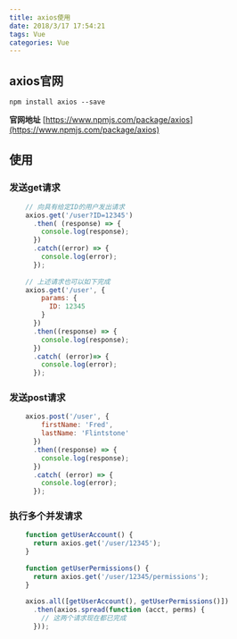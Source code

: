 ```yaml
---
title: axios使用
date: 2018/3/17 17:54:21 
tags: Vue
categories: Vue
---
```


## axios官网
`npm install axios --save`

**官网地址**
[https://www.npmjs.com/package/axios](https://www.npmjs.com/package/axios)

## 使用
### 发送get请求
```js
	// 向具有给定ID的用户发出请求
	axios.get('/user?ID=12345')
	  .then( (response) => {
	    console.log(response);
	  })
	  .catch((error) => {
	    console.log(error);
	  });
	 
	// 上述请求也可以如下完成
	axios.get('/user', {
	    params: {
	      ID: 12345
	    }
	  })
	  .then((response) => {
	    console.log(response);
	  })
	  .catch( (error)=> {
	    console.log(error);
	  });
```
### 发送post请求
```js
	axios.post('/user', {
	    firstName: 'Fred',
	    lastName: 'Flintstone'
	  })
	  .then((response) => {
	    console.log(response);
	  })
	  .catch( (error) => {
	    console.log(error);
	  });
```
### 执行多个并发请求
```js
	function getUserAccount() {
	  return axios.get('/user/12345');
	}
	 
	function getUserPermissions() {
	  return axios.get('/user/12345/permissions');
	}
	 
	axios.all([getUserAccount(), getUserPermissions()])
	  .then(axios.spread(function (acct, perms) {
	    // 这两个请求现在都已完成
	  }));
```